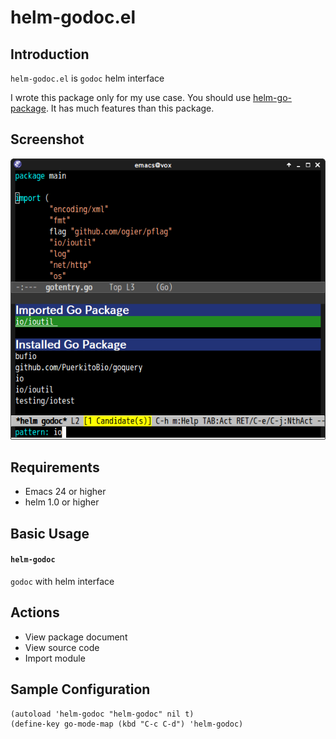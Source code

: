 # helm-godoc.el

## Introduction

`helm-godoc.el` is `godoc` helm interface

I wrote this package only for my use case.
You should use [helm-go-package](https://github.com/yasuyk/helm-go-package).
It has much features than this package.


## Screenshot

![helm-godoc](image/helm-godoc.png)


## Requirements

* Emacs 24 or higher
* helm 1.0 or higher


## Basic Usage

#### `helm-godoc`

`godoc` with helm interface


## Actions

* View package document
* View source code
* Import module


## Sample Configuration

```elisp
(autoload 'helm-godoc "helm-godoc" nil t)
(define-key go-mode-map (kbd "C-c C-d") 'helm-godoc)
```
